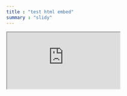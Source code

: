 ```yaml
---
title : "test html embed"
summary : "slidy"
--- 
```

<iframe src="https://www.linwz.com/moderation_mediation.html"></iframe>
